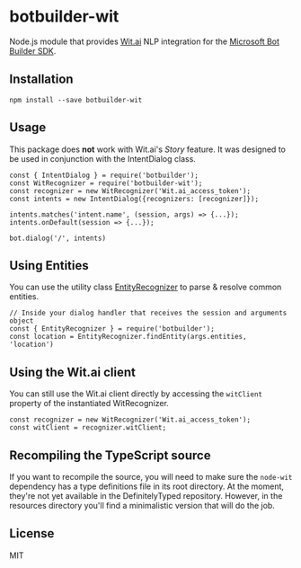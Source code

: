 # botbuilder-wit
Node.js module that provides [Wit.ai](https://wit.ai) NLP integration for the [Microsoft Bot Builder SDK](https://dev.botframework.com/).

## Installation

`npm install --save botbuilder-wit`

## Usage
This package does **not** work with Wit.ai's *Story* feature. It was designed to be used in conjunction with the IntentDialog class.
```
const { IntentDialog } = require('botbuilder');
const WitRecognizer = require('botbuilder-wit');
const recognizer = new WitRecognizer('Wit.ai_access_token');
const intents = new IntentDialog({recognizers: [recognizer]});

intents.matches('intent.name', (session, args) => {...});
intents.onDefault(session => {...});

bot.dialog('/', intents)
```

## Using Entities

You can use the utility class [EntityRecognizer](https://docs.botframework.com/en-us/node/builder/chat-reference/classes/_botbuilder_d_.entityrecognizer.html) to parse & resolve common entities.
```
// Inside your dialog handler that receives the session and arguments object
const { EntityRecognizer } = require('botbuilder');
const location = EntityRecognizer.findEntity(args.entities, 'location')
```

## Using the Wit.ai client
You can still use the Wit.ai client directly by accessing the ```witClient``` property of the instantiated WitRecognizer.
```
const recognizer = new WitRecognizer('Wit.ai_access_token');
const witClient = recognizer.witClient;
```
## Recompiling the TypeScript source
If you want to recompile the source, you will need to make sure the ```node-wit``` dependency has a type definitions file in its root directory. At the moment, they're not yet available in the DefinitelyTyped repository. However, in the resources directory you'll find a minimalistic version that will do the job.

## License

MIT